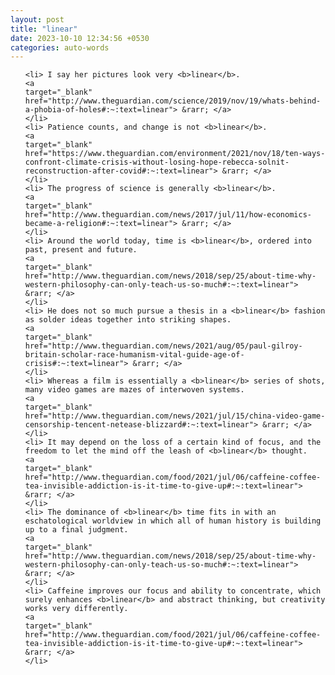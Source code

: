 ```yaml
---
layout: post
title: "linear"
date: 2023-10-10 12:34:56 +0530
categories: auto-words
---
```

<ol>

    <li> I say her pictures look very <b>linear</b>.
    <a 
    target="_blank" 
    href="http://www.theguardian.com/science/2019/nov/19/whats-behind-a-phobia-of-holes#:~:text=linear"> &rarr; </a>
    </li>
    <li> Patience counts, and change is not <b>linear</b>.
    <a 
    target="_blank" 
    href="https://www.theguardian.com/environment/2021/nov/18/ten-ways-confront-climate-crisis-without-losing-hope-rebecca-solnit-reconstruction-after-covid#:~:text=linear"> &rarr; </a>
    </li>
    <li> The progress of science is generally <b>linear</b>.
    <a 
    target="_blank" 
    href="http://www.theguardian.com/news/2017/jul/11/how-economics-became-a-religion#:~:text=linear"> &rarr; </a>
    </li>
    <li> Around the world today, time is <b>linear</b>, ordered into past, present and future.
    <a 
    target="_blank" 
    href="http://www.theguardian.com/news/2018/sep/25/about-time-why-western-philosophy-can-only-teach-us-so-much#:~:text=linear"> &rarr; </a>
    </li>
    <li> He does not so much pursue a thesis in a <b>linear</b> fashion as solder ideas together into striking shapes.
    <a 
    target="_blank" 
    href="http://www.theguardian.com/news/2021/aug/05/paul-gilroy-britain-scholar-race-humanism-vital-guide-age-of-crisis#:~:text=linear"> &rarr; </a>
    </li>
    <li> Whereas a film is essentially a <b>linear</b> series of shots, many video games are mazes of interwoven systems.
    <a 
    target="_blank" 
    href="http://www.theguardian.com/news/2021/jul/15/china-video-game-censorship-tencent-netease-blizzard#:~:text=linear"> &rarr; </a>
    </li>
    <li> It may depend on the loss of a certain kind of focus, and the freedom to let the mind off the leash of <b>linear</b> thought.
    <a 
    target="_blank" 
    href="http://www.theguardian.com/food/2021/jul/06/caffeine-coffee-tea-invisible-addiction-is-it-time-to-give-up#:~:text=linear"> &rarr; </a>
    </li>
    <li> The dominance of <b>linear</b> time fits in with an eschatological worldview in which all of human history is building up to a final judgment.
    <a 
    target="_blank" 
    href="http://www.theguardian.com/news/2018/sep/25/about-time-why-western-philosophy-can-only-teach-us-so-much#:~:text=linear"> &rarr; </a>
    </li>
    <li> Caffeine improves our focus and ability to concentrate, which surely enhances <b>linear</b> and abstract thinking, but creativity works very differently.
    <a 
    target="_blank" 
    href="http://www.theguardian.com/food/2021/jul/06/caffeine-coffee-tea-invisible-addiction-is-it-time-to-give-up#:~:text=linear"> &rarr; </a>
    </li>